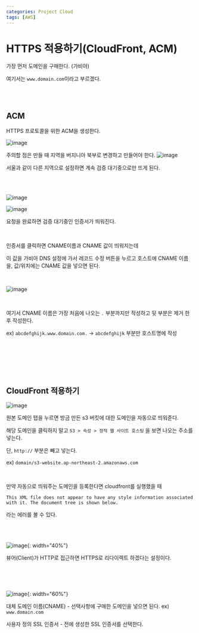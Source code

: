 ```yaml
---
categories: Project Cloud
tags: [AWS]
---
```


# HTTPS 적용하기(CloudFront, ACM)

가장 먼저 도메인을 구매한다. (가비아)

여기서는 `www.domain.com`이라고 부르겠다.

<br><br>

## ACM
HTTPS 프로토콜을 위한 ACM을 생성한다. 

![image](https://github.com/haedal-uni/haedal-uni.github.io/assets/74857364/242263dc-dd62-4e8a-9a9a-125a953f0b3f)

주의할 점은 만들 때 지역을 버지니아 북부로 변경하고 만들어야 한다.
![image](https://github.com/haedal-uni/haedal-uni.github.io/assets/74857364/bac3d56e-bbbd-4407-a0c7-c86d518ab3be)

서울과 같이 다른 지역으로 설정하면 계속 검증 대기중으로만 뜨게 된다.

<br><br>

![image](https://github.com/haedal-uni/haedal-uni.github.io/assets/74857364/32bc265b-4c45-498e-9515-0988d5bcd190)

![image](https://github.com/haedal-uni/haedal-uni.github.io/assets/74857364/2ea19a5d-4731-4448-8376-d6962e6ca810)

요청을 완료하면 검증 대기중인 인증서가 띄워진다. 

<br>

인증서를 클릭하면 CNAME이름과 CNAME 값이 띄워지는데 

이 값을 가비아 DNS 설정에 가서 레코드 수정 버튼을 누르고 호스트에 CNAME 이름을, 값/위치에는 CNAME 값을 넣으면 된다.

<br>

![image](https://github.com/haedal-uni/haedal-uni.github.io/assets/74857364/52599eff-d57d-4f0a-8e89-679bc5de1308)

<br>

여기서 CNAME 이름은 가장 처음에 나오는 `.` 부분까지만 작성하고 뒷 부분은 제거 한 후 작성한다. 

ex) `abcdefghijk.www.domain.com.` → `abcdefghijk` 부분만 호스트명에 작성  

<br><br><br><br><br>


## CloudFront 적용하기

![image](https://github.com/haedal-uni/haedal-uni.github.io/assets/74857364/d5fb099b-2f4c-41ab-9c5d-726b53e7f558)

원본 도메인 탭을 누르면 방금 만든 s3 버킷에 대한 도메인을 자동으로 띄워준다.      

해당 도메인을 클릭하지 말고 `S3 > 속성 > 정적 웹 사이트 호스팅` 을 보면 나오는 주소를 넣는다.

단, `http://` 부분은 빼고 넣는다. 

ex) `domain/s3-website.ap-northeast-2.amazonaws.com`  

<br>

만약 자동으로 띄워주는 도메인을 등록한다면 cloudfront를 실행했을 때 

`This XML file does not appear to have any style information associated with it. The document tree is shown below.` 

라는 에러를 볼 수 있다.

<br><br><br>
![image](https://github.com/haedal-uni/haedal-uni.github.io/assets/74857364/64e1373f-8b88-4b5e-804b-e212b5e27262){: width="40%"}    


뷰어(Client)가 HTTP로 접근하면 HTTPS로 리다이렉트 하겠다는 설정이다.

<br><br><br>

![image](https://github.com/haedal-uni/haedal-uni.github.io/assets/74857364/eb261c5f-ee07-4bd4-bb5a-3ee4ad3d778b){: width="60%"}    

대체 도메인 이름(CNAME) - 선택사항에 구매한 도메인을 넣으면 된다. ex) `www.domain.com`     

사용자 정의 SSL 인증서 - 전에 생성한 SSL 인증서를 선택한다.
